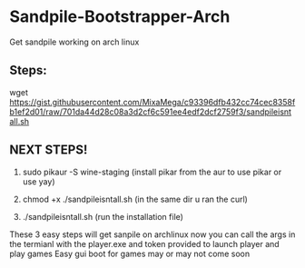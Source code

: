 # Sandpile-Bootstrapper-Arch
Get sandpile working on arch linux 

Steps:
---------

wget https://gist.githubusercontent.com/MixaMega/c93396dfb432cc74cec8358fb1ef2d01/raw/701da44d28c08a3d2cf6c591ee4edf2dcf2759f3/sandpileisntall.sh

NEXT STEPS!
------------
1. sudo pikaur -S wine-staging (install pikar from the aur to use pikar or use yay)

2.  chmod +x ./sandpileisntall.sh (in the same dir u ran the curl)

3. ./sandpileisntall.sh (run the installation file)
   
These 3 easy steps will get sanpile on archlinux now you can call the args in the termianl with the player.exe and token provided to launch player and play games
Easy gui boot for games may or may not come soon
